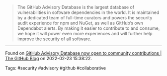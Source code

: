 > The GitHub Advisory Database is the largest database of vulnerabilities in software dependencies in the world. It is maintained by a dedicated team of full-time curators and powers the security audit experience for npm and NuGet, as well as GitHub’s own Dependabot alerts. By making it easier to contribute to and consume, we hope it will power even more experiences and will further help improve the security of all software.

---
Found on [GitHub Advisory Database now open to community contributions | The GitHub Blog](https://github.blog/2022-02-22-github-advisory-database-now-open-to-community-contributions/) on 2022-02-23 15:38:22.

Tags: #security #advisory #github #collaborative